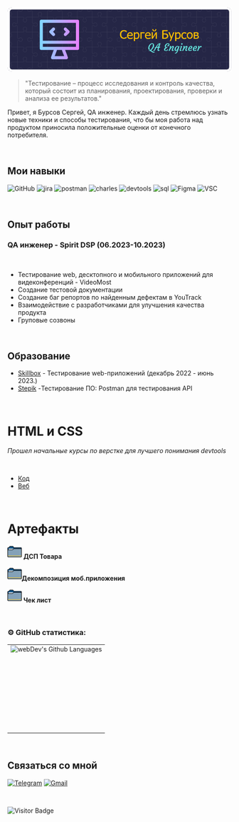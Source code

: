 ![Header](https://github.com/SergejBursow/sergejbursow/blob/main/assets/github-header-image%20(1).png)


> "Тестирование – процесс исследования и контроль качества, который состоит из планирования, проектирования, проверки и анализа ее результатов."

Привет, я Бурсов Сергей, QA инженер. Каждый день стремлюсь узнать новые техники и способы тестирования, что бы моя работа над продуктом приносила положительные оценки от конечного потребителя.

<br>



## Мои навыки

![GitHub](https://img.shields.io/badge/-Git-090909?style=for-the-badge&logo=Github)
![jira](https://img.shields.io/badge/-jira-090909?style=for-the-badge&logo=jira&logoColor=blue)
![postman](https://img.shields.io/badge/-postman-090909?style=for-the-badge&logo=postman)
![charles](https://img.shields.io/badge/-charles-090909?style=for-the-badge&logo=)
![devtools](https://img.shields.io/badge/-devtools-090909?style=for-the-badge&logo=googlechrome&logoColor=grey)
![sql](https://img.shields.io/badge/-mysql-090909?style=for-the-badge&logo=mysql)
![Figma](https://img.shields.io/badge/-Figma-090909?style=for-the-badge&logo=Figma)
![VSC](https://img.shields.io/badge/-VSC-090909?style=for-the-badge&logo=visualStudioCode&logoColor=blue)

<br>

## Опыт работы

### QA инженер - Spirit DSP (06.2023-10.2023)

<br>

- Тестирование web, десктопного и мобильного приложений для видеконференций - VideoMost
- Создание тестовой документации
- Создание баг репортов по найденным дефектам в YouTrack
- Взаимодействие с разработчиками для улучшения качества продукта
- Груповые созвоны 


<br>

## Образование

- [Skillbox](https://github.com/SergejBursow/sergejbursow/blob/main/My_progress/Skillbox_web/Certificate.png) - Тестирование web-приложений (декабрь 2022 - июнь 2023.)
- [Stepik](https://github.com/SergejBursow/sergejbursow/blob/main/My_progress/Stepik/stepik-certificate-120679-80e6c50_page-0001.jpg) -Тестирование ПО: Postman для тестирования API

<br>

# **HTML и CSS**

*Прошел начальные курсы по верстке для лучшего понимания devtools*

<br>

- [Код](https://github.com/SergejBursow/sergejbursow/tree/main/My_progress/5.12)
- [Веб](https://sergejbursow.github.io/portfolio/) 

<br>

# **Артефакты** 
 [![ДСП Товара](image-3.png)](https://github.com/SergejBursow/sergejbursow/blob/main/My_progress/Skillbox_web/ДСП.jpg) **ДСП Товара**

[]()

[![Декомпозиция моб.приложения](image-3.png)](https://github.com/SergejBursow/sergejbursow/blob/main/My_progress/Skillbox_web/Декомпозицыя%20моб.приложения.png)**Декомпозиция моб.приложения**

[![Чек лист](image-3.png)](https://docs.google.com/spreadsheets/d/1FDOgFy80_GCHsP-IBFw_iR5iXHoxVSKEYJMcj4Jlj8w/edit#gid=0) **Чек лист**

<br>

### ⚙️ GitHub статистика:

<table>
  <tr>
    <td>
      <img height="192px" align="left" alt="webDev's Github Languages" src="https://github-readme-stats-sigma-five.vercel.app/api/top-langs/?username=SergejBursow&layout=compact&theme=vision-friendly-dark" />
    </td>
  </tr>
</table>


<br>


## Связаться со мной

[![Telegram](https://img.shields.io/badge/-Telegram-090909?style=for-the-badge&logo=telegram&logoColor=27A0D9)](https://t.me/Sergeo1992)
[![Gmail](https://img.shields.io/badge/-Gmail-090909?style=for-the-badge&logo=Gmail&logoColor=4F7DB3)](mailto:bursik756@gmail.com)

<br>

![Visitor Badge](https://visitor-badge.laobi.icu/badge?page_id=SergejBursow)


